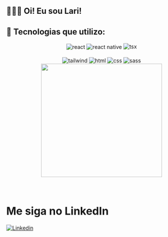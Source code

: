 ## 👩🏻‍💻 Oi! Eu sou Lari! 

## 💠 Tecnologias que utilizo:


<div align="center">
<div  text-align="left"  >
<img align="center" alt="react" src="https://img.shields.io/badge/React-20232A?style=for-the-badge&logo=react&logoColor=61DAFB"/>
<img align="center" alt="react native" src="https://img.shields.io/badge/React_Native-20232A?style=for-the-badge&logo=react&logoColor=61DAFB"/>
<img style="margin-bottom: 1" align="center" alt="tsx"  src="https://img.shields.io/badge/TypeScript-007ACC?style=for-the-badge&logo=typescript&logoColor=white"/>
  
<br/>
<br/>

<img align="center" alt="tailwind" src="https://img.shields.io/badge/Tailwind_CSS-38B2AC?style=for-the-badge&logo=tailwind-css&logoColor=white"/>
<img align="center" alt="html" src="https://img.shields.io/badge/HTML5-E34F26?style=for-the-badge&logo=html5&logoColor=white"/>
<img align="center" alt="css" src="https://img.shields.io/badge/CSS3-1572B6?style=for-the-badge&logo=css3&logoColor=white"/>
<img align="center" alt="sass" src="https://img.shields.io/badge/Sass-CC6699?style=for-the-badge&logo=sass&logoColor=white"/>
</div>  





 <div top="50%" >
  <img  src="https://img.freepik.com/free-vector/hand-coding-concept-illustration_114360-8193.jpg?t=st=1717521394~exp=1717524994~hmac=db5059610c1c0695c967bcb6fbb82eaaa15dbacfc5ba7c5c46c7621a33f6900c&w=740"
  width="320" height="300"  />
</div>


</div>


<br/>
<br/>

# Me siga no LinkedIn
[![Linkedin](https://img.shields.io/badge/LinkedIn-0077B5?style=for-the-badge&logo=linkedin&logoColor=white)](https://www.linkedin.com/in/ecilialarissaa/)
